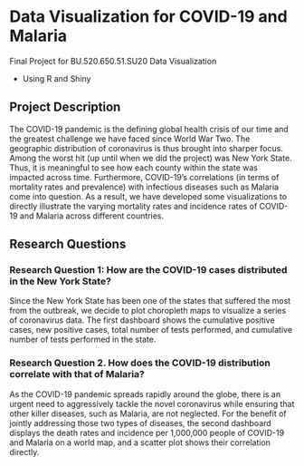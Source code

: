 # Data Visualization for COVID-19 and Malaria
Final Project for BU.520.650.51.SU20 Data Visualization
- Using R and Shiny

## Project Description
The COVID-19 pandemic is the defining global health crisis of our time and the greatest challenge we have faced since World War Two. The geographic distribution of coronavirus is thus brought into sharper focus. Among the worst hit (up until when we did the project) was New York State. Thus, it is meaningful to see how each county within the state was impacted across time. Furthermore, COVID-19’s correlations (in terms of mortality rates and prevalence) with infectious diseases such as Malaria come into question. As a result, we have developed some visualizations to directly illustrate the varying mortality rates and incidence rates of COVID-19 and Malaria across different countries.

## Research Questions
### Research Question 1: How are the COVID-19 cases distributed in the New York State?
Since the New York State has been one of the states that suffered the most from the outbreak, we decide to plot choropleth maps to visualize a series of coronavirus data. The first dashboard shows the cumulative positive cases, new positive cases, total number of tests performed, and cumulative number of tests performed in the state.
### Research Question 2. How does the COVID-19 distribution correlate with that of Malaria?
As the COVID-19 pandemic spreads rapidly around the globe, there is an urgent need to aggressively tackle the novel coronavirus while ensuring that other killer diseases, such as Malaria, are not neglected. For the benefit of jointly addressing those two types of diseases, the second dashboard displays the death rates and incidence per 1,000,000 people of COVID-19 and Malaria on a world map, and a scatter plot shows their correlation directly.
